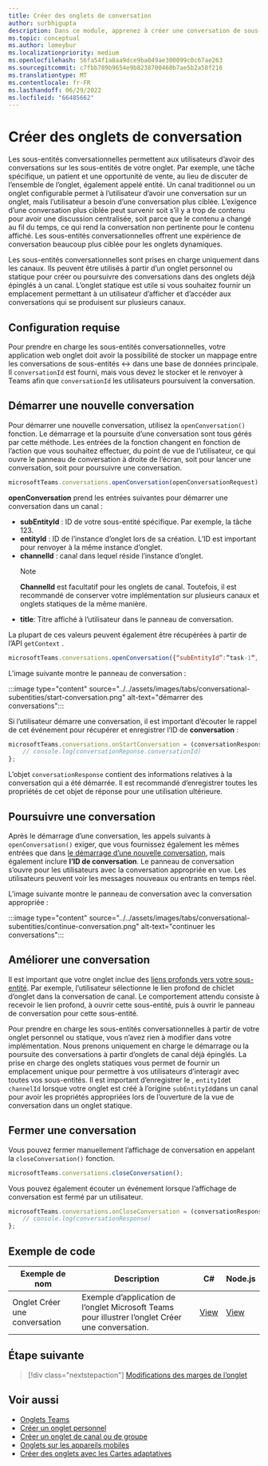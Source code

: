 ```yaml
---
title: Créer des onglets de conversation
author: surbhigupta
description: Dans ce module, apprenez à créer une conversation de sous-entité conversationnelle pour vos onglets de canal, afin de gérer les conversations à l’aide d’exemples de code
ms.topic: conceptual
ms.author: lomeybur
ms.localizationpriority: medium
ms.openlocfilehash: 56fa54f1a8aa9dce9ba049ae300099c0c67ae263
ms.sourcegitcommit: c7fbb789b9654e9b8238700460b7ae5b2a58f216
ms.translationtype: MT
ms.contentlocale: fr-FR
ms.lasthandoff: 06/29/2022
ms.locfileid: "66485662"
---
```

# <a name="create-conversational-tabs"></a>Créer des onglets de conversation

Les sous-entités conversationnelles permettent aux utilisateurs d’avoir des conversations sur les sous-entités de votre onglet. Par exemple, une tâche spécifique, un patient et une opportunité de vente, au lieu de discuter de l’ensemble de l’onglet, également appelé entité. Un canal traditionnel ou un onglet configurable permet à l’utilisateur d’avoir une conversation sur un onglet, mais l’utilisateur a besoin d’une conversation plus ciblée. L’exigence d’une conversation plus ciblée peut survenir soit s’il y a trop de contenu pour avoir une discussion centralisée, soit parce que le contenu a changé au fil du temps, ce qui rend la conversation non pertinente pour le contenu affiché. Les sous-entités conversationnelles offrent une expérience de conversation beaucoup plus ciblée pour les onglets dynamiques.

Les sous-entités conversationnelles sont prises en charge uniquement dans les canaux. Ils peuvent être utilisés à partir d’un onglet personnel ou statique pour créer ou poursuivre des conversations dans des onglets déjà épinglés à un canal. L’onglet statique est utile si vous souhaitez fournir un emplacement permettant à un utilisateur d’afficher et d’accéder aux conversations qui se produisent sur plusieurs canaux.

## <a name="prerequisites"></a>Configuration requise

Pour prendre en charge les sous-entités conversationnelles, votre application web onglet doit avoir la possibilité de stocker un mappage entre les conversations de sous-entités ↔ dans une base de données principale. Il `conversationId` est fourni, mais vous devez le stocker et le renvoyer à Teams afin que `conversationId` les utilisateurs poursuivent la conversation.

## <a name="start-a-new-conversation"></a>Démarrer une nouvelle conversation

Pour démarrer une nouvelle conversation, utilisez la `openConversation()` fonction. Le démarrage et la poursuite d’une conversation sont tous gérés par cette méthode. Les entrées de la fonction changent en fonction de l’action que vous souhaitez effectuer, du point de vue de l’utilisateur, ce qui ouvre le panneau de conversation à droite de l’écran, soit pour lancer une conversation, soit pour poursuivre une conversation.

``` javascript
microsoftTeams.conversations.openConversation(openConversationRequest);
```

**openConversation** prend les entrées suivantes pour démarrer une conversation dans un canal :

* **subEntityId** : ID de votre sous-entité spécifique. Par exemple, la tâche 123.
* **entityId** : ID de l’instance d’onglet lors de sa création. L’ID est important pour renvoyer à la même instance d’onglet.
* **channelId** : canal dans lequel réside l’instance d’onglet.
   > [!NOTE]
   > **ChannelId** est facultatif pour les onglets de canal. Toutefois, il est recommandé de conserver votre implémentation sur plusieurs canaux et onglets statiques de la même manière.
* **title**: Titre affiché à l’utilisateur dans le panneau de conversation.

La plupart de ces valeurs peuvent également être récupérées à partir de l’API `getContext` .

```javascript
microsoftTeams.conversations.openConversation({“subEntityId”:”task-1”, “entityId”: “tabInstanceId-1”, “channelId”: ”19:baa6e71f65b948d189bf5c892baa8e5a@thread.skype”, “title”: "Task Title”});
```

L’image suivante montre le panneau de conversation :

:::image type="content" source="../../assets/images/tabs/conversational-subentities/start-conversation.png" alt-text="démarrer des conversations":::

Si l’utilisateur démarre une conversation, il est important d’écouter le rappel de cet événement pour récupérer et enregistrer l’ID de **conversation** :

```javascript
microsoftTeams.conversations.onStartConversation = (conversationResponse) => {
    // console.log(conversationReponse.conversationId)
};
```

L’objet `conversationResponse` contient des informations relatives à la conversation qui a été démarrée. Il est recommandé d’enregistrer toutes les propriétés de cet objet de réponse pour une utilisation ultérieure.

## <a name="continue-a-conversation"></a>Poursuivre une conversation

Après le démarrage d’une conversation, les appels suivants à `openConversation()` exiger, que vous fournissez également les mêmes entrées que dans [le démarrage d’une nouvelle conversation](#start-a-new-conversation), mais également inclure **l’ID de conversation**. Le panneau de conversation s’ouvre pour les utilisateurs avec la conversation appropriée en vue. Les utilisateurs peuvent voir les messages nouveaux ou entrants en temps réel.

L’image suivante montre le panneau de conversation avec la conversation appropriée :

:::image type="content" source="../../assets/images/tabs/conversational-subentities/continue-conversation.png" alt-text="continuer les conversations":::

## <a name="enhance-a-conversation"></a>Améliorer une conversation

Il est important que votre onglet inclue des [liens profonds vers votre sous-entité](~/concepts/build-and-test/deep-links.md). Par exemple, l’utilisateur sélectionne le lien profond de chiclet d’onglet dans la conversation de canal. Le comportement attendu consiste à recevoir le lien profond, à ouvrir cette sous-entité, puis à ouvrir le panneau de conversation pour cette sous-entité.

Pour prendre en charge les sous-entités conversationnelles à partir de votre onglet personnel ou statique, vous n’avez rien à modifier dans votre implémentation. Nous prenons uniquement en charge le démarrage ou la poursuite des conversations à partir d’onglets de canal déjà épinglés. La prise en charge des onglets statiques vous permet de fournir un emplacement unique pour permettre à vos utilisateurs d’interagir avec toutes vos sous-entités. Il est important d’enregistrer le , `entityId`et `channelId` lorsque votre onglet est créé à l’origine `subEntityId`dans un canal pour avoir les propriétés appropriées lors de l’ouverture de la vue de conversation dans un onglet statique.

## <a name="close-a-conversation"></a>Fermer une conversation

Vous pouvez fermer manuellement l’affichage de conversation en appelant la `closeConversation()` fonction.

```javascript
microsoftTeams.conversations.closeConversation();
```

Vous pouvez également écouter un événement lorsque l’affichage de conversation est fermé par un utilisateur.

```javascript
microsoftTeams.conversations.onCloseConversation = (conversationResponse) => {
    // console.log(conversationResponse)
};
```

## <a name="code-sample"></a>Exemple de code

| Exemple de nom | Description | C# |Node.js|
|-------------|-------------|------|----|
|Onglet Créer une conversation| Exemple d’application de l’onglet Microsoft Teams pour illustrer l’onglet Créer une conversation. | [View](https://github.com/OfficeDev/Microsoft-Teams-Samples/tree/main/samples/tab-conversations/csharp) |  [View](https://github.com/OfficeDev/Microsoft-Teams-Samples/tree/main/samples/tab-conversations/nodejs) |

## <a name="next-step"></a>Étape suivante

> [!div class="nextstepaction"]
> [Modifications des marges de l’onglet](~/resources/removing-tab-margins.md)

## <a name="see-also"></a>Voir aussi

* [Onglets Teams](~/tabs/what-are-tabs.md)
* [Créer un onglet personnel](~/tabs/how-to/create-personal-tab.md)
* [Créer un onglet de canal ou de groupe](~/tabs/how-to/create-channel-group-tab.md)
* [Onglets sur les appareils mobiles](~/tabs/design/tabs-mobile.md)
* [Créer des onglets avec les Cartes adaptatives](~/tabs/how-to/build-adaptive-card-tabs.md)
